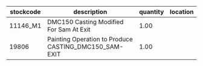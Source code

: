 |stockcode|description|quantity|location|
|---------|-----------|--------|--------|
|11146_M1|DMC150 Casting Modified For Sam At Exit|1.00||
|19806|Painting Operation to Produce CASTING_DMC150_SAM-EXIT|1.00||
